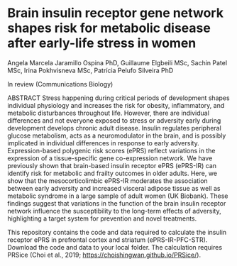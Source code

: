# Brain insulin receptor gene network shapes risk for metabolic disease after early-life stress in women

Angela Marcela Jaramillo Ospina PhD, Guillaume Elgbeili MSc, Sachin Patel MSc, Irina Pokhvisneva MSc, Patrícia Pelufo Silveira PhD

In review (Communications Biology)

ABSTRACT
Stress happening during critical periods of development shapes individual physiology and increases the risk for obesity, inflammatory, and metabolic disturbances throughout life. However, there are individual differences and not everyone exposed to stress or adversity early during development develops chronic adult disease. Insulin regulates peripheral glucose metabolism, acts as a neuromodulator in the brain, and is possibly implicated in individual differences in response to early adversity. Expression-based polygenic risk scores (ePRS) reflect variations in the expression of a tissue-specific gene co-expression network. We have previously shown that brain-based insulin receptor ePRS (ePRS-IR) can identify risk for metabolic and frailty outcomes in older adults. Here, we show that the mesocorticolimbic ePRS-IR moderates the association between early adversity and increased visceral adipose tissue as well as metabolic syndrome in a large sample of adult women (UK Biobank). These findings suggest that variations in the function of the brain insulin receptor network influence the susceptibility to the long-term effects of adversity, highlighting a target system for prevention and novel treatments.

This repository contains the code and data required to calculate the insulin receptor ePRS in prefrontal cortex and striatum (ePRS-IR-PFC-STR). Download the code and data to your local folder. The calculation requires PRSice (Choi et al., 2019; https://choishingwan.github.io/PRSice/).
